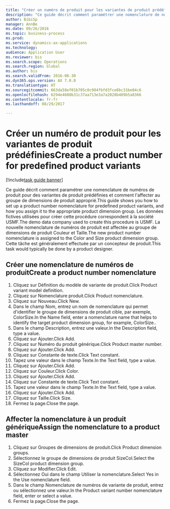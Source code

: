 ```yaml
--- 
title: "Créer un numéro de produit pour les variantes de produit prédéfinies"
description: "Ce guide décrit comment paramétrer une nomenclature de numéros de produit pour des variantes de produit prédéfinies et comment l'affecter au groupe de dimensions de produit approprié."
author: BibiSp
manager: AnnBe
ms.date: 09/26/2016
ms.topic: business-process
ms.prod: 
ms.service: dynamics-ax-applications
ms.technology: 
audience: Application User
ms.reviewer: bis
ms.search.scope: Operations
ms.search.region: Global
ms.author: bis
ms.search.validFrom: 2016-06-30
ms.dyn365.ops.version: AX 7.0.0
ms.translationtype: HT
ms.sourcegitcommit: 663da58ef01b705c0c984fbfd3fce8bc31be04c6
ms.openlocfilehash: 6294e4608b31c37aa713e3a7a2028b409b5a8366
ms.contentlocale: fr-fr
ms.lasthandoff: 08/29/2017

---
```

# <a name="create-a-product-number-for-predefined-product-variants"></a><span data-ttu-id="f5833-103">Créer un numéro de produit pour les variantes de produit prédéfinies</span><span class="sxs-lookup"><span data-stu-id="f5833-103">Create a product number for predefined product variants</span></span>

[!include[task guide banner](../../includes/task-guide-banner.md)]

<span data-ttu-id="f5833-104">Ce guide décrit comment paramétrer une nomenclature de numéros de produit pour des variantes de produit prédéfinies et comment l'affecter au groupe de dimensions de produit approprié.</span><span class="sxs-lookup"><span data-stu-id="f5833-104">This guide shows you how to set up a product number nomenclature for predefined product variants, and how you assign it to the appropriate product dimension group.</span></span> <span data-ttu-id="f5833-105">Les données fictives utilisées pour créer cette procédure correspondent à la société USMF.</span><span class="sxs-lookup"><span data-stu-id="f5833-105">The demo data company used to create this procedure is USMF.</span></span> <span data-ttu-id="f5833-106">La nouvelle nomenclature de numéros de produit est affectée au groupe de dimensions de produit Couleur et Taille.</span><span class="sxs-lookup"><span data-stu-id="f5833-106">The new product number nomenclature is assigned to the Color and Size product dimension group.</span></span> <span data-ttu-id="f5833-107">Cette tâche est généralement effectuée par un concepteur de produit.</span><span class="sxs-lookup"><span data-stu-id="f5833-107">This task would typically be done by a product designer.</span></span>


## <a name="create-a-product-number-nomenclature"></a><span data-ttu-id="f5833-108">Créer une nomenclature de numéros de produit</span><span class="sxs-lookup"><span data-stu-id="f5833-108">Create a product number nomenclature</span></span>
1. <span data-ttu-id="f5833-109">Cliquez sur Définition du modèle de variante de produit.</span><span class="sxs-lookup"><span data-stu-id="f5833-109">Click Product variant model definition.</span></span>
2. <span data-ttu-id="f5833-110">Cliquez sur Nomenclature produit.</span><span class="sxs-lookup"><span data-stu-id="f5833-110">Click Product nomenclature.</span></span>
3. <span data-ttu-id="f5833-111">Cliquez sur Nouveau.</span><span class="sxs-lookup"><span data-stu-id="f5833-111">Click New.</span></span>
4. <span data-ttu-id="f5833-112">Dans le champ Nom, entrez un nom de nomenclature qui permet d'identifier le groupe de dimensions de produit cible, par exemple, ColorSize.</span><span class="sxs-lookup"><span data-stu-id="f5833-112">In the Name field, enter a nomenclature name that helps to identify the target product dimension group, for example, ColorSize..</span></span>
5. <span data-ttu-id="f5833-113">Dans le champ Description, entrez une valeur.</span><span class="sxs-lookup"><span data-stu-id="f5833-113">In the Description field, type a value.</span></span>
6. <span data-ttu-id="f5833-114">Cliquez sur Ajouter.</span><span class="sxs-lookup"><span data-stu-id="f5833-114">Click Add.</span></span>
7. <span data-ttu-id="f5833-115">Cliquez sur Numéro du produit générique.</span><span class="sxs-lookup"><span data-stu-id="f5833-115">Click Product master number.</span></span>
8. <span data-ttu-id="f5833-116">Cliquez sur Ajouter.</span><span class="sxs-lookup"><span data-stu-id="f5833-116">Click Add.</span></span>
9. <span data-ttu-id="f5833-117">Cliquez sur Constante de texte.</span><span class="sxs-lookup"><span data-stu-id="f5833-117">Click Text constant.</span></span>
10. <span data-ttu-id="f5833-118">Tapez une valeur dans le champ Texte.</span><span class="sxs-lookup"><span data-stu-id="f5833-118">In the Text field, type a value.</span></span>
11. <span data-ttu-id="f5833-119">Cliquez sur Ajouter.</span><span class="sxs-lookup"><span data-stu-id="f5833-119">Click Add.</span></span>
12. <span data-ttu-id="f5833-120">Cliquez sur Couleur.</span><span class="sxs-lookup"><span data-stu-id="f5833-120">Click Color.</span></span>
13. <span data-ttu-id="f5833-121">Cliquez sur Ajouter.</span><span class="sxs-lookup"><span data-stu-id="f5833-121">Click Add.</span></span>
14. <span data-ttu-id="f5833-122">Cliquez sur Constante de texte.</span><span class="sxs-lookup"><span data-stu-id="f5833-122">Click Text constant.</span></span>
15. <span data-ttu-id="f5833-123">Tapez une valeur dans le champ Texte.</span><span class="sxs-lookup"><span data-stu-id="f5833-123">In the Text field, type a value.</span></span>
16. <span data-ttu-id="f5833-124">Cliquez sur Ajouter.</span><span class="sxs-lookup"><span data-stu-id="f5833-124">Click Add.</span></span>
17. <span data-ttu-id="f5833-125">Cliquez sur Taille.</span><span class="sxs-lookup"><span data-stu-id="f5833-125">Click Size.</span></span>
18. <span data-ttu-id="f5833-126">Fermez la page.</span><span class="sxs-lookup"><span data-stu-id="f5833-126">Close the page.</span></span>

## <a name="assign-the-nomenclature-to-a-product-master"></a><span data-ttu-id="f5833-127">Affecter la nomenclature à un produit générique</span><span class="sxs-lookup"><span data-stu-id="f5833-127">Assign the nomenclature to a product master</span></span>
1. <span data-ttu-id="f5833-128">Cliquez sur Groupes de dimensions de produit.</span><span class="sxs-lookup"><span data-stu-id="f5833-128">Click Product dimension groups.</span></span>
2. <span data-ttu-id="f5833-129">Sélectionnez le groupe de dimensions de produit SizeCol.</span><span class="sxs-lookup"><span data-stu-id="f5833-129">Select the SizeCol product dimension group.</span></span>
3. <span data-ttu-id="f5833-130">Cliquez sur Modifier.</span><span class="sxs-lookup"><span data-stu-id="f5833-130">Click Edit.</span></span>
4. <span data-ttu-id="f5833-131">Sélectionnez Oui dans le champ Utiliser la nomenclature.</span><span class="sxs-lookup"><span data-stu-id="f5833-131">Select Yes in the Use nomenclature field.</span></span>
5. <span data-ttu-id="f5833-132">Dans le champ Nomenclature de numéros de variante de produit, entrez ou sélectionnez une valeur.</span><span class="sxs-lookup"><span data-stu-id="f5833-132">In the Product variant number nomenclature field, enter or select a value.</span></span>
6. <span data-ttu-id="f5833-133">Fermez la page.</span><span class="sxs-lookup"><span data-stu-id="f5833-133">Close the page.</span></span>


